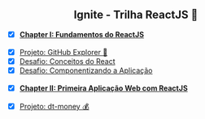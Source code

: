 <h2 align="center">Ignite - Trilha ReactJS 🚀</h2>

- [x] [**Chapter I: Fundamentos do ReactJS**](https://github.com/lucasrmagalhaes/ignite-react/tree/chapterI)<br /><br />
- [x] [Projeto: GitHub Explorer 📂](https://github-explorer-ignite-react.netlify.app/) 
- [x] [Desafio: Conceitos do React](https://github.com/lucasrmagalhaes/desafio_conceitos-react)
- [x] [Desafio: Componentizando a Aplicação](https://github.com/lucasrmagalhaes/desafio_componetizando-react) <br /><br />
- [x] [**Chapter II: Primeira Aplicação Web com ReactJS**](https://github.com/lucasrmagalhaes/ignite-react/tree/chapterII) <br /><br />
- [x] [Projeto: dt-money 💰](https://dt-money-react.netlify.app/)
